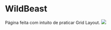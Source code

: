 # WildBeast
Página feita com intuito de praticar Grid Layout.
<img src="./WildBeast/Screenshot_2024-04-18_19-25-09.png">
